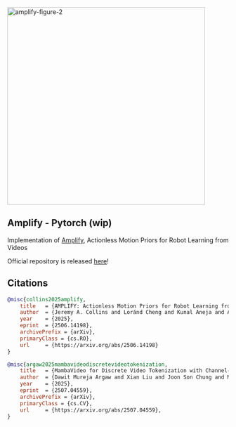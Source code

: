 <img width="450" alt="amplify-figure-2" src="https://github.com/user-attachments/assets/8cad3dfb-f35f-4df3-b09d-0d2721024217" />

## Amplify - Pytorch (wip)

Implementation of [Amplify](https://amplify-robotics.github.io/), Actionless Motion Priors for Robot Learning from Videos

Official repository is released [here](https://github.com/pairlab/AMPLIFY)!

## Citations

```bibtex
@misc{collins2025amplify,
    title   = {AMPLIFY: Actionless Motion Priors for Robot Learning from Videos},
    author  = {Jeremy A. Collins and Loránd Cheng and Kunal Aneja and Albert Wilcox and Benjamin Joffe and Animesh Garg},
    year    = {2025},
    eprint  = {2506.14198},
    archivePrefix = {arXiv},
    primaryClass = {cs.RO},
    url     = {https://arxiv.org/abs/2506.14198}
}
```

```bibtex
@misc{argaw2025mambavideodiscretevideotokenization,
    title   = {MambaVideo for Discrete Video Tokenization with Channel-Split Quantization}, 
    author  = {Dawit Mureja Argaw and Xian Liu and Joon Son Chung and Ming-Yu Liu and Fitsum Reda},
    year    = {2025},
    eprint  = {2507.04559},
    archivePrefix = {arXiv},
    primaryClass = {cs.CV},
    url     = {https://arxiv.org/abs/2507.04559}, 
}
```
